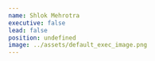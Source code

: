 ```yaml
---
name: Shlok Mehrotra
executive: false
lead: false
position: undefined
image: ../assets/default_exec_image.png
---
```

